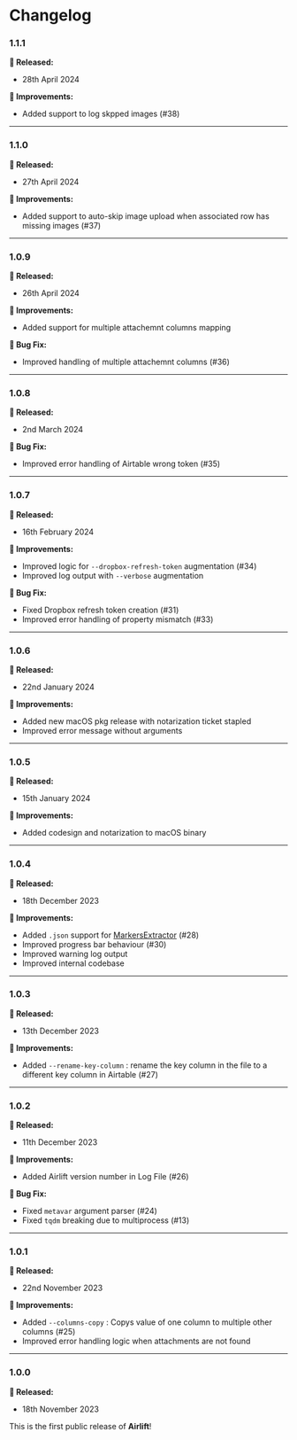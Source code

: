 # Changelog

### 1.1.1

**🎉 Released:**
- 28th April 2024

**🔨 Improvements:**
- Added support to log skpped images (#38)

---

### 1.1.0

**🎉 Released:**
- 27th April 2024

**🔨 Improvements:**
- Added support to auto-skip image upload when associated row has missing images (#37)

---

### 1.0.9

**🎉 Released:**
- 26th April 2024

**🔨 Improvements:**
- Added support for multiple attachemnt columns mapping

**🐞 Bug Fix:**
- Improved handling of multiple attachemnt columns (#36)

---

### 1.0.8

**🎉 Released:**
- 2nd March 2024

**🐞 Bug Fix:**
- Improved error handling of Airtable wrong token (#35)

---

### 1.0.7

**🎉 Released:**
- 16th February 2024

**🔨 Improvements:**
- Improved logic for `--dropbox-refresh-token` augmentation (#34)
- Improved log output with `--verbose` augmentation

**🐞 Bug Fix:**
- Fixed Dropbox refresh token creation (#31)
- Improved error handling of property mismatch (#33)

---

### 1.0.6

**🎉 Released:**
- 22nd January 2024

**🔨 Improvements:**
- Added new macOS pkg release with notarization ticket stapled
- Improved error message without arguments

---

### 1.0.5

**🎉 Released:**
- 15th January 2024

**🔨 Improvements:**
- Added codesign and notarization to macOS binary

---

### 1.0.4

**🎉 Released:**
- 18th December 2023

**🔨 Improvements:**
- Added `.json` support for [MarkersExtractor](https://github.com/TheAcharya/MarkersExtractor) (#28)
- Improved progress bar behaviour (#30)
- Improved warning log output
- Improved internal codebase

---

### 1.0.3

**🎉 Released:**
- 13th December 2023

**🔨 Improvements:**
- Added `--rename-key-column` : rename the key column in the file to a different key column in Airtable (#27)

---

### 1.0.2

**🎉 Released:**
- 11th December 2023

**🔨 Improvements:**
- Added Airlift version number in Log File (#26)

**🐞 Bug Fix:**
- Fixed `metavar` argument parser (#24)
- Fixed `tqdm` breaking due to multiprocess (#13)

---

### 1.0.1

**🎉 Released:**
- 22nd November 2023

**🔨 Improvements:**
- Added `--columns-copy` : Copys value of one column to multiple other columns (#25)
- Improved error handling logic when attachments are not found

---

### 1.0.0
**🎉 Released:**
- 18th November 2023

This is the first public release of **Airlift**!
